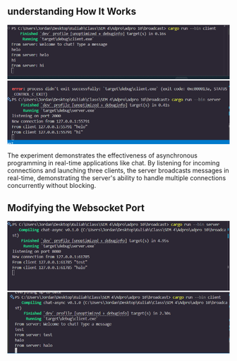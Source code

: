 

## understanding How It Works
![alt text](image.png) ![alt text](image-1.png)

The experiment demonstrates the effectiveness of asynchronous programming in real-time applications like chat. By listening for incoming connections and launching three clients, the server broadcasts messages in real-time, demonstrating the server's ability to handle multiple connections concurrently without blocking.




## Modifying the Websocket Port
![alt text](image-3.png)
![alt text](image-2.png)


